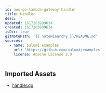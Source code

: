 ```yaml
---
id: aws-go-lambda-gateway.handler
title: Handler
desc: ''
updated: 1617203999634
created: 1617203999634
isDir: true
gitNotePath: '{{ noteHiearchy }}/README.md'
sources:
  - name: pulumi examples
    url: 'https://github.com/pulumi/examples'
    license: Apache License 2.0
---
```

## Imported Assets

- [handler.go](/assets/handler.go)


